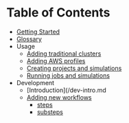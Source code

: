 # Table of Contents

- [Getting Started](/getting-started.md)
- [Glossary](/glossary.md)
- Usage
  - [Adding traditional clusters](/usage/trad-cluster.md)
  - [Adding AWS profiles](/usage/aws-profiles.md)
  - [Creating projects and simulations](/usage/creating.md)
  - [Running jobs and simulations](/usage/running.md)
- Development
  - [Introduction](/dev-intro.md
  - [Adding new workflows](#)
    - [steps](#)
    - [substeps](#)